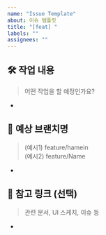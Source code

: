 ```yaml
---
name: "Issue Template"
about: 이슈 템플릿
title: "[feat] "
labels: ""
assignees: ""
---
```


## 🛠️ 작업 내용
> 어떤 작업을 할 예정인가요?
-

## 🧩 예상 브랜치명
> (예시1) feature/hamein\
> (예시2) feature/Name
-

## 📎 참고 링크 (선택)
> 관련 문서, UI 스케치, 이슈 등
-
